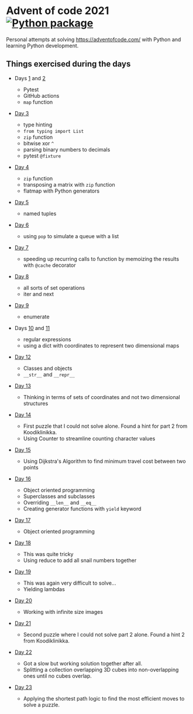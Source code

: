 # Advent of code 2021 [![Python package](https://github.com/swd1tn002/advent-of-code-2021/actions/workflows/python-package.yml/badge.svg)](https://github.com/swd1tn002/advent-of-code-2021/actions/workflows/python-package.yml)

Personal attempts at solving https://adventofcode.com/ with Python and learning Python development.

## Things exercised during the days

* Days [1](01_sonar_sweep/) and [2](02_dive)

    * Pytest
    * GitHub actions
    * `map` function

* [Day 3](03_binary_diagnostic/)

    * type hinting
    * `from typing import List`
    * `zip` function
    * bitwise xor `^`
    * parsing binary numbers to decimals
    * pytest `@fixture`

* [Day 4](04_giant_squid/)

    * `zip` function
    * transposing a matrix with `zip` function
    * flatmap with Python generators

* [Day 5](05_hydrothermal_venture/)

    * named tuples

* [Day 6](06_lanternfish/)

    * using `pop` to simulate a queue with a list

* [Day 7](07_the_treachery_of_whales/)

    * speeding up recurring calls to function by memoizing the results with `@cache` decorator

* [Day 8](08_seven_segment_search/)

    * all sorts of set operations
    * iter and next

* [Day 9](09_smoke_basin/)

    * enumerate

* Days [10](10_syntax_scoring/) and [11](11_dumbo_octopus/)

    * regular expressions
    * using a dict with coordinates to represent two dimensional maps

* [Day 12](12_passage_pathing/)

    * Classes and objects
    * `__str__` and `__repr__`

* [Day 13](13_transparent_origami/)

    * Thinking in terms of sets of coordinates and not two dimensional structures

* [Day 14](14_extended_polymerization/)

    * First puzzle that I could not solve alone. Found a hint for part 2 from Koodiklinikka.
    * Using Counter to streamline counting character values

* [Day 15](15_chiton/)

    * Using Dijkstra's Algorithm to find minimum travel cost between two points

* [Day 16](16_packet_decoder/)

    * Object oriented programming
    * Superclasses and subclasses
    * Overriding `__len__` and `__eq__`
    * Creating generator functions with `yield` keyword

* [Day 17](17_trick_shot)

    * Object oriented programming

* [Day 18](18_snailfish)

    * This was quite tricky
    * Using reduce to add all snail numbers together

* [Day 19](19_beacon_scanner/)

    * This was again very difficult to solve...
    * Yielding lambdas

* [Day 20](20_trench_map/)

    * Working with infinite size images

* [Day 21](21_dirac_dice/)

    * Second puzzle where I could not solve part 2 alone. Found a hint 2 from Koodiklinikka.

* [Day 22](22_reactor_reboot/)

    * Got a slow but working solution together after all.
    * Splitting a collection overlapping 3D cubes into non-overlapping ones until no cubes overlap.

* [Day 23](23_amphipod/)

    * Applying the shortest path logic to find the most efficient moves to solve a puzzle.